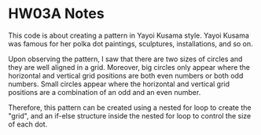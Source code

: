 # HW03A Notes

This code is about creating a pattern in Yayoi Kusama style. Yayoi Kusama was famous for her polka dot paintings, sculptures, installations, and so on. 

Upon observing the pattern, I saw that there are two sizes of circles and they are well aligned in a grid. Moreover, big circles only appear where the horizontal and vertical grid positions are both even numbers or both odd numbers. Small circles appear where the horizontal and vertical grid positions are a combination of an odd and an even number. 

Therefore, this pattern can be created using a nested for loop to create the "grid", and an if-else structure inside the nested for loop to control the size of each dot. 
